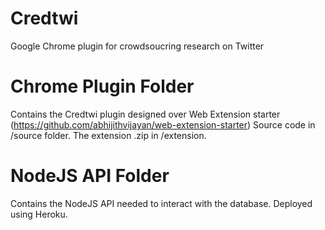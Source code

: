 # Credtwi
Google Chrome plugin for crowdsoucring research on Twitter

# Chrome Plugin Folder
Contains the Credtwi plugin designed over Web Extension starter (https://github.com/abhijithvijayan/web-extension-starter)
Source code in /source folder. The extension .zip in /extension.

# NodeJS API Folder
Contains the NodeJS API needed to interact with the database. Deployed using Heroku.
